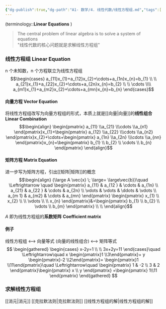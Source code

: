```yaml
---
{"dg-publish":true,"dg-path":"A1- 数学/4. 线性代数/线性方程组.md","tags":["Linear","Equation"],"Level":1,"permalink":"/A1- 数学/4. 线性代数/线性方程组/","dgPassFrontmatter":true,"noteIcon":"","created":"2024-10-11T16:34:11.534+08:00","updated":"2025-07-16T23:07:58.544+08:00"}
---
```


 (terminology::**Linear Equations** )

>The central problem of linear algebra is to solve a system of equations  
>"线性代数的核心问题就是求解线性方程组"

### 线性方程组 Linear Equation
n 个未知数，n 个方程联立为线性方程组
$$\begin{cases}
a_{11}x_{1}+a_{12}x_{2}+\cdots+a_{1n}x_{n}=b_{1} \\ \\
a_{21}x_{1}+a_{22}x_{2}+\cdots+a_{2n}x_{n}=b_{2} \\ \\
 \cdots \\\\
a_{m1}x_{1}+a_{m2}x_{2}+\cdots+a_{mn}x_{n}=b_{n}
\end{cases}$$

#### 向量方程 Vector Equation
将线性方程组改写为向量方程组的形式，本质上就是[[向量\|向量]]的**线性组合**  **Linear Combination**
$$\begin{align}
\begin{pmatrix}
a_{11} \\a_{21} \\\cdots \\a_{n1}
\end{pmatrix}x_{1}+\begin{pmatrix}
a_{12} \\a_{22} \\\cdots \\a_{n2}
\end{pmatrix}x_{2}+\cdots+\begin{pmatrix}
a_{1n} \\a_{2n} \\\cdots \\a_{nn}
\end{pmatrix}x_{n}=\begin{pmatrix}
b_{1} \\
b_{2} \\
\cdots \\
b_{n}
\end{pmatrix}
\end{align}$$


#### 矩阵方程 Matrix Equation
进一步写为矩阵方程，引出[[矩阵\|矩阵]]的概念
$$\begin{align}
{\large  A \vec{x} \; \large= \large\vec{b}}\quad \Leftrightarrow \quad \begin{pmatrix}
a_{11} & a_{12 } & \cdots & a_{1n} \\
a_{21} & a_{22 } & \cdots & a_{2n} \\
\vdots  &  \vdots  & \ddots  & \vdots \\
a_{m 1} & a_{m2} & \cdots  & a_{mn}
\end{pmatrix} 
\begin{pmatrix}
x_{1} \\
x_{2} \\ \\
\vdots \\ \\
x_{n}
\end{pmatrix}&=\begin{pmatrix}
b_{1} \\
b_{2} \\
\vdots \\
b_{m}
\end{pmatrix} \\ \\
\end{align}$$


$A$ 即为线性方程组的**系数矩阵**  **Coefficient matrix**

#### 例子
线性方程组 <--> 向量等式 (向量的线性组合) <--> 矩阵等式
$$
\begin{gathered}
\begin{cases}
x-2y=1 \\ \\
3x+2y=11
\end{cases}\quad \Leftrightarrow\quad 
x \begin{pmatrix}1 \\3\end{pmatrix}+
y \begin{pmatrix}-2 \\2\end{pmatrix}= \begin{pmatrix}1 \\11\end{pmatrix}\quad \Leftrightarrow\quad 
\begin{pmatrix}
1 & -2 \\
3 & 2
\end{pmatrix}\begin{pmatrix}
x \\ y
\end{pmatrix} =\begin{pmatrix}
1\\11
\end{pmatrix}
\end{gathered}
$$

### 求解线性方程组
[[消元\|消元]]
[[克拉默法则\|克拉默法则]]
[[线性方程组的解\|线性方程组的解]]

